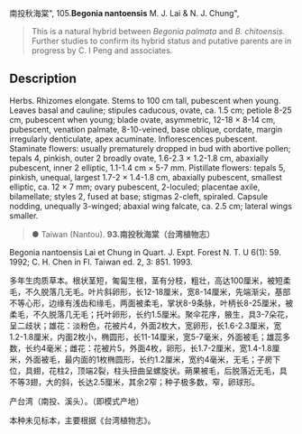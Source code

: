 南投秋海棠",
105.**Begonia nantoensis** M. J. Lai & N. J. Chung",

> This is a natural hybrid between *Begonia palmata* and *B. chitoensis*. Further studies to confirm its hybrid status and putative parents are in progress by C. I Peng and associates.

## Description
Herbs. Rhizomes elongate. Stems to 100 cm tall, pubescent when young. Leaves basal and cauline; stipules caducous, ovate, ca. 1.5 cm; petiole 8-25 cm, pubescent when young; blade ovate, asymmetric, 12-18 × 8-14 cm, pubescent, venation palmate, 8-10-veined, base oblique, cordate, margin irregularly denticulate, apex acuminate. Inflorescences pubescent. Staminate flowers: usually prematurely dropped in bud with abortive pollen; tepals 4, pinkish, outer 2 broadly ovate, 1.6-2.3 × 1.2-1.8 cm, abaxially pubescent, inner 2 elliptic, 1.1-1.4 cm × 5-7 mm. Pistillate flowers: tepals 5, pinkish, unequal, largest 1.7-2 × 1.4-1.8 cm, abaxially pubescent, smallest elliptic, ca. 12 × 7 mm; ovary pubescent, 2-loculed; placentae axile, bilamellate; styles 2, fused at base; stigmas 2-cleft, spiraled. Capsule nodding, unequally 3-winged; abaxial wing falcate, ca. 2.5 cm; lateral wings smaller.

> ● Taiwan (Nantou).
**93.南投秋海棠（台湾植物志）**

Begonia nantoensis Lai et Chung in Quart. J. Expt. Forest N. T. U 6(1): 59. 1992; C. H. Chen in Fl. Taiwan ed. 2, 3: 851. 1993.

多年生肉质草本。根状茎短，匍匐生根，茎有分枝，粗壮，高达100厘米，被短柔毛，不久脱落几无毛。叶片斜卵形，长12-18厘米，宽8-14厘米，先端渐尖，基部不等心形，边缘有浅齿和缘毛，两面被柔毛，掌状8-9条脉，叶柄长8-25厘米，被柔毛，不久脱落几无毛；托叶卵形，长约1.5厘米。聚伞花序，腋生，具3-7朵花，呈二歧状；雄花：淡粉色，花被片4，外面2枚大，宽卵形，长1.6-2.3厘米，宽1.2-1.8厘米，内面2枚小，椭圆形，长11-14厘米，宽5-7毫米，外面被毛；雄蕊多数，长约4毫米；雌花：花被片5，外面4枚，卵形，长1.7-2厘米，宽1.4-1.8厘米，外面被毛，最内面的1枚椭圆形，长约1.2厘米，宽约4毫米，无毛；子房下位，具翅，花柱2，顶端2裂，柱头扭曲呈螺旋状。蒴果被毛，后脱落近无毛，具不等3翅，大的斜，长达2.5厘米，其余2窄；种子极多数，窄，卵球形。

产台湾（南投、溪头）。（即模式产地）

本种未见标本，主要根据《台湾植物志》。
